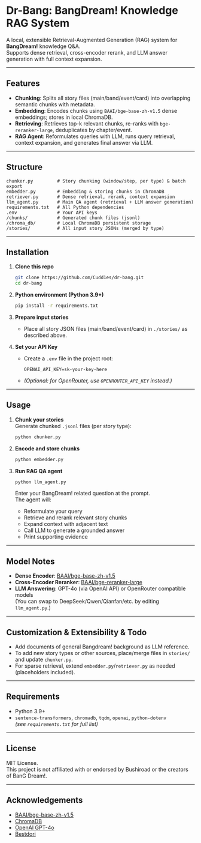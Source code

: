 # Dr-Bang: BangDream! Knowledge RAG System

A local, extensible Retrieval-Augmented Generation (RAG) system for **BangDream!** knowledge Q&A.  
Supports dense retrieval, cross-encoder rerank, and LLM answer generation with full context expansion.

---

## Features

- **Chunking**: Splits all story files (main/band/event/card) into overlapping semantic chunks with metadata.
- **Embedding**: Encodes chunks using `BAAI/bge-base-zh-v1.5` dense embeddings; stores in local ChromaDB.
- **Retrieving**: Retrieves top-k relevant chunks, re-ranks with `bge-reranker-large`, deduplicates by chapter/event.
- **RAG Agent**: Reformulates queries with LLM, runs query retrieval, context expansion, and generates final answer via LLM.

---

## Structure

```
chunker.py         # Story chunking (window/step, per type) & batch export
embedder.py        # Embedding & storing chunks in ChromaDB
retriever.py       # Dense retrieval, rerank, context expansion
llm_agent.py       # Main QA agent (retrieval + LLM answer generation)
requirements.txt   # All Python dependencies
.env               # Your API keys
/chunks/           # Generated chunk files (jsonl)
/chroma_db/        # Local ChromaDB persistent storage
/stories/          # All input story JSONs (merged by type)
```

---

## Installation

1. **Clone this repo**
    ```bash
    git clone https://github.com/Cudd1es/dr-bang.git
    cd dr-bang
    ```

2. **Python environment (Python 3.9+)**
    ```bash
    pip install -r requirements.txt
    ```

3. **Prepare input stories**
    - Place all story JSON files (main/band/event/card) in `./stories/` as described above.

4. **Set your API Key**
    - Create a `.env` file in the project root:
      ```
      OPENAI_API_KEY=sk-your-key-here
      ```
    - _(Optional: for OpenRouter, use `OPENROUTER_API_KEY` instead.)_

---

## Usage

1. **Chunk your stories**  
   Generate chunked `.jsonl` files (per story type):
   ```bash
   python chunker.py
   ```

2. **Encode and store chunks**
   ```bash
   python embedder.py
   ```

3. **Run RAG QA agent**
   ```bash
   python llm_agent.py
   ```

   Enter your BangDream! related question at the prompt.  
   The agent will:
   - Reformulate your query
   - Retrieve and rerank relevant story chunks
   - Expand context with adjacent text
   - Call LLM to generate a grounded answer
   - Print supporting evidence

---

## Model Notes

- **Dense Encoder**: [BAAI/bge-base-zh-v1.5](https://huggingface.co/BAAI/bge-base-zh-v1.5)
- **Cross-Encoder Reranker**: [BAAI/bge-reranker-large](https://huggingface.co/BAAI/bge-reranker-large)
- **LLM Answering**: GPT-4o (via OpenAI API) or OpenRouter compatible models  
  (You can swap to DeepSeek/Qwen/Qianfan/etc. by editing `llm_agent.py`.)

---

## Customization & Extensibility & Todo

- Add documents of general Bangdream! background as LLM reference.
- To add new story types or other sources, place/merge files in `stories/` and update `chunker.py`.
- For sparse retrieval, extend `embedder.py`/`retriever.py` as needed (placeholders included).

---

## Requirements

- Python 3.9+
- `sentence-transformers`, `chromadb`, `tqdm`, `openai`, `python-dotenv`  
  _(see `requirements.txt` for full list)_

---

## License

MIT License.  
This project is not affiliated with or endorsed by Bushiroad or the creators of BanG Dream!.

---

## Acknowledgements

- [BAAI/bge-base-zh-v1.5](https://huggingface.co/BAAI/bge-base-zh-v1.5)
- [ChromaDB](https://www.trychroma.com/)
- [OpenAI GPT-4o](https://platform.openai.com/)
- [Bestdori](https://bestdori.com)
